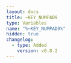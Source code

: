 ```yaml
---
layout: docs
title: ~KEY_NUMPAD9
type: Variables
name: "%~KEY_NUMPAD9%"
hidden: true
changelog:
  - type: Added
    version: v0.8.2
---
```

